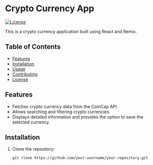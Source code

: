 # Crypto Currency App

[![License](https://img.shields.io/badge/license-MIT-blue.svg)](LICENSE)

This is a crypto currency application built using React and Remix.

## Table of Contents

- [Features](#features)
- [Installation](#installation)
- [Usage](#usage)
- [Contributing](#contributing)
- [License](#license)

## Features

- Fetches crypto currency data from the CoinCap API.
- Allows searching and filtering crypto currencies.
- Displays detailed information and provides the option to save the selected currency.

## Installation

1. Clone the repository:

   ```shell
   git clone https://github.com/your-username/your-repository.git